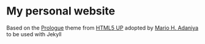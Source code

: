# My personal website

Based on the [Prologue](https://html5up.net/prologue) theme from [HTML5 UP](https://html5up.net/) 
adopted by [Mario H. Adaniya](https://github.com/mhadaniya/prologue-like-jekyll-theme) to be used with Jekyll
